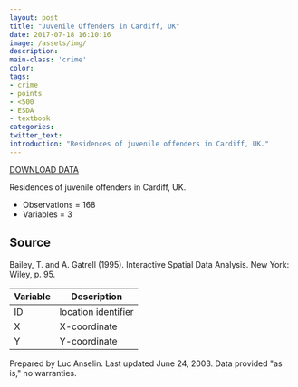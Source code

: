 ```yaml
---
layout: post
title: "Juvenile Offenders in Cardiff, UK"
date: 2017-07-18 16:10:16
image: /assets/img/
description:
main-class: 'crime'
color:
tags:
- crime
- points
- <500
- ESDA
- textbook
categories:
twitter_text:
introduction: "Residences of juvenile offenders in Cardiff, UK."
---
```

[DOWNLOAD DATA](../data/juvenile.zip)


Residences of juvenile offenders in Cardiff, UK.

* Observations = 168
* Variables = 3

**Source**
----------

Bailey, T. and A. Gatrell (1995). Interactive Spatial Data Analysis. New York: Wiley, p. 95.


|**Variable**|**Description**|
|---|---|
|ID|location identifier|
|X|X-coordinate|
|Y|Y-coordinate|

Prepared by Luc Anselin. Last updated June 24, 2003. Data provided "as is," no warranties.
